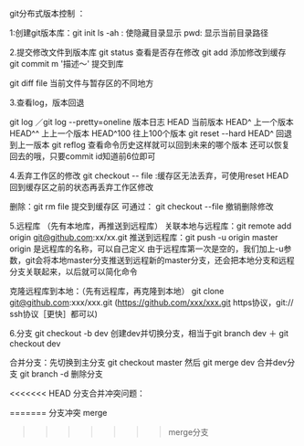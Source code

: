 git分布式版本控制
：

1:创建git版本库：git init
ls -ah : 使隐藏目录显示    pwd: 显示当前目录路径

2.提交修改文件到版本库
git status 查看是否存在修改
git add <file>  添加修改到缓存
git commit m '描述～' 提交到库

git diff file  当前文件与暂存区的不同地方

3.查看log，版本回退

git log ／git log --pretty=oneline 版本日志
HEAD       当前版本
HEAD^      上一个版本
HEAD^^     上上一个版本
HEAD^100   往上100个版本
git reset --hard HEAD^  回退到上一版本
git reflog 查看命令历史这样就可以回到未来的哪个版本
还可以恢复回去的哦，只要commit id知道前6位即可

4.丢弃工作区的修改
git checkout -- file :缓存区无法丢弃，可使用reset HEAD 回到缓存区之前的状态再丢弃工作区修改

删除：git rm file 提交到缓存区
可通过： git checkout --file 撤销删除修改

5.远程库
（先有本地库，再推送到远程库）
关联本地与远程库：git remote add origin git@github.com:xx/xx.git
推送到远程库：git push  -u origin master
origin 是远程库的名称，可以自己定义
由于远程库第一次是空的，我们加上-u参数，git会将本地master分支推送到远程新的master分支，还会把本地分支和远程分支关联起来，以后就可以简化命令

克隆远程库到本地：（先有远程库，再克隆到本地）
git clone git@github.com:xxx/xxx.git 
(https://github.com/xxx/xxx.git  https协议，git:// ssh协议［更快］都可以)

6.分支
git checkout -b dev 创建dev并切换分支，相当于git branch dev ＋ git checkout dev

合并分支：先切换到主分支 git checkout master  然后 git merge dev 合并dev分支
git branch -d <Name> 删除分支

<<<<<<< HEAD
分支合并冲突问题：
 
=======
分支冲突
merge

>>>>>>> merge分支



